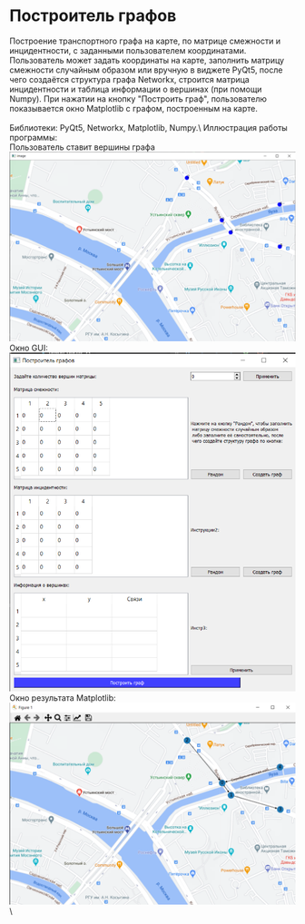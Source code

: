 # Построитель графов
Построение транспортного графа на карте, по матрице смежности и инцидентности, с заданными пользователем координатами. Пользователь может задать координаты на карте, заполнить матрицу смежности случайным образом или вручную в виджете PyQt5, после чего создаётся структура графа Networkx, строится матрица инцидентности и таблица информации о вершинах (при помощи Numpy). При нажатии на кнопку "Построить граф", пользователю показывается окно Matplotlib с графом, построенным на карте.<br/><br/>
Библиотеки: PyQt5, Networkx, Matplotlib, Numpy.\\
Иллюстрация работы программы:\
Пользователь ставит вершины графа\
![Image 1](illustrations/put_points.png)\
Окно GUI:\
![Image 2](illustrations/gui.png)\
Окно результата Matplotlib:\
![Image 3](illustrations/view_graph.png)\

